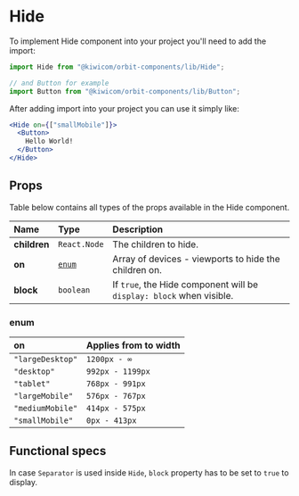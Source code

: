 # Hide
To implement Hide component into your project you'll need to add the import:
```jsx
import Hide from "@kiwicom/orbit-components/lib/Hide";

// and Button for example
import Button from "@kiwicom/orbit-components/lib/Button";
```
After adding import into your project you can use it simply like:
```jsx
<Hide on={["smallMobile"]}>
  <Button>
    Hello World!
  </Button>
</Hide>
```
## Props
Table below contains all types of the props available in the Hide component.

| Name          | Type              | Description                     |
| :------------ | :---------------- |:------------------------------- |
| **children**  | `React.Node`      | The children to hide. 
| **on**        | [`enum`](#enum)   | Array of devices - viewports to hide the children on.
| **block**     | `boolean`         | If `true`, the Hide component will be `display: block` when visible.
  
### enum
| on                | Applies from to width |
| :---------------- | :-------------------- |
| `"largeDesktop"`  | `1200px - ∞`          |
| `"desktop"`       | `992px - 1199px`      |
| `"tablet"`        | `768px - 991px`       |
| `"largeMobile"`   | `576px - 767px`       |
| `"mediumMobile"`  | `414px - 575px`       |
| `"smallMobile"`   | `0px - 413px`         |

## Functional specs
In case `Separator` is used inside `Hide`, `block` property has to be set to `true` to display.